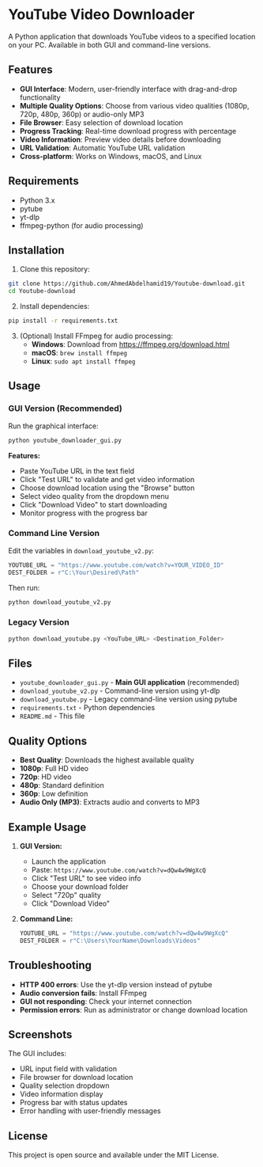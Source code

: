 # YouTube Video Downloader

A Python application that downloads YouTube videos to a specified location on your PC. Available in both GUI and command-line versions.

## Features

- **GUI Interface**: Modern, user-friendly interface with drag-and-drop functionality
- **Multiple Quality Options**: Choose from various video qualities (1080p, 720p, 480p, 360p) or audio-only MP3
- **File Browser**: Easy selection of download location
- **Progress Tracking**: Real-time download progress with percentage
- **Video Information**: Preview video details before downloading
- **URL Validation**: Automatic YouTube URL validation
- **Cross-platform**: Works on Windows, macOS, and Linux

## Requirements

- Python 3.x
- pytube
- yt-dlp
- ffmpeg-python (for audio processing)

## Installation

1. Clone this repository:
```bash
git clone https://github.com/AhmedAbdelhamid19/Youtube-download.git
cd Youtube-download
```

2. Install dependencies:
```bash
pip install -r requirements.txt
```

3. (Optional) Install FFmpeg for audio processing:
   - **Windows**: Download from https://ffmpeg.org/download.html
   - **macOS**: `brew install ffmpeg`
   - **Linux**: `sudo apt install ffmpeg`

## Usage

### GUI Version (Recommended)
Run the graphical interface:
```bash
python youtube_downloader_gui.py
```

**Features:**
- Paste YouTube URL in the text field
- Click "Test URL" to validate and get video information
- Choose download location using the "Browse" button
- Select video quality from the dropdown menu
- Click "Download Video" to start downloading
- Monitor progress with the progress bar

### Command Line Version
Edit the variables in `download_youtube_v2.py`:
```python
YOUTUBE_URL = "https://www.youtube.com/watch?v=YOUR_VIDEO_ID"
DEST_FOLDER = r"C:\Your\Desired\Path"
```

Then run:
```bash
python download_youtube_v2.py
```

### Legacy Version
```bash
python download_youtube.py <YouTube_URL> <Destination_Folder>
```

## Files

- `youtube_downloader_gui.py` - **Main GUI application** (recommended)
- `download_youtube_v2.py` - Command-line version using yt-dlp
- `download_youtube.py` - Legacy command-line version using pytube
- `requirements.txt` - Python dependencies
- `README.md` - This file

## Quality Options

- **Best Quality**: Downloads the highest available quality
- **1080p**: Full HD video
- **720p**: HD video
- **480p**: Standard definition
- **360p**: Low definition
- **Audio Only (MP3)**: Extracts audio and converts to MP3

## Example Usage

1. **GUI Version:**
   - Launch the application
   - Paste: `https://www.youtube.com/watch?v=dQw4w9WgXcQ`
   - Click "Test URL" to see video info
   - Choose your download folder
   - Select "720p" quality
   - Click "Download Video"

2. **Command Line:**
   ```python
   YOUTUBE_URL = "https://www.youtube.com/watch?v=dQw4w9WgXcQ"
   DEST_FOLDER = r"C:\Users\YourName\Downloads\Videos"
   ```

## Troubleshooting

- **HTTP 400 errors**: Use the yt-dlp version instead of pytube
- **Audio conversion fails**: Install FFmpeg
- **GUI not responding**: Check your internet connection
- **Permission errors**: Run as administrator or change download location

## Screenshots

The GUI includes:
- URL input field with validation
- File browser for download location
- Quality selection dropdown
- Video information display
- Progress bar with status updates
- Error handling with user-friendly messages

## License

This project is open source and available under the MIT License. 